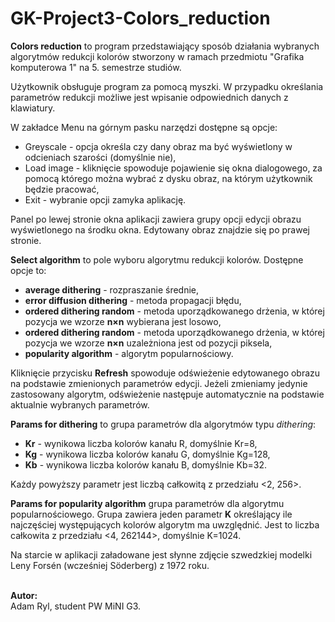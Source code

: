 # GK-Project3-Colors_reduction
<b>Colors reduction</b> to program przedstawiający sposób działania wybranych algorytmów redukcji kolorów stworzony w ramach przedmiotu "Grafika komputerowa 1" na 5. semestrze studiów.

Użytkownik obsługuje program za pomocą myszki. W przypadku określania parametrów redukcji możliwe jest wpisanie odpowiednich danych z klawiatury.

W zakładce Menu na górnym pasku narzędzi dostępne są opcje:
- Greyscale - opcja określa czy dany obraz ma być wyświetlony w odcieniach szarości (domyślnie nie),
- Load image - kliknięcie spowoduje pojawienie się okna dialogowego, za pomocą którego można wybrać z dysku obraz, na którym użytkownik będzie pracować,
- Exit - wybranie opcji zamyka aplikację. 

Panel po lewej stronie okna aplikacji zawiera grupy opcji edycji obrazu wyświetlonego na środku okna. Edytowany obraz znajdzie się po prawej stronie.

<b>Select algorithm</b> to pole wyboru algorytmu redukcji kolorów. Dostępne opcje to:
- <b>average dithering</b> - rozpraszanie średnie,
- <b>error diffusion dithering</b> - metoda propagacji błędu,
- <b>ordered dithering random</b> - metoda uporządkowanego drżenia, w której pozycja we wzorze <b>n×n</b> wybierana jest losowo,
- <b>ordered dithering random</b> - metoda uporządkowanego drżenia, w której pozycja we wzorze <b>n×n</b> uzależniona jest od pozycji piksela,
- <b>popularity algorithm</b> - algorytm popularnościowy.

Kliknięcie przycisku <b>Refresh</b> spowoduje odświeżenie edytowanego obrazu na podstawie zmienionych parametrów edycji. Jeżeli zmieniamy jedynie zastosowany algorytm, odświeżenie następuje automatycznie na podstawie aktualnie wybranych parametrów.

<b>Params for dithering</b> to grupa parametrów dla algorytmów typu <i>dithering</i>:
- <b>Kr</b> - wynikowa liczba kolorów kanału R, domyślnie Kr=8,
- <b>Kg</b> - wynikowa liczba kolorów kanału G, domyślnie Kg=128,
- <b>Kb</b> - wynikowa liczba kolorów kanału B, domyślnie Kb=32.

Każdy powyższy parametr jest liczbą całkowitą z przedziału <2, 256>.

<b>Params for popularity algorithm</b> grupa parametrów dla algorytmu popularnościowego. Grupa zawiera jeden parametr <b>K</b> określający ile najczęściej występujących kolorów algorytm ma uwzględnić. Jest to liczba całkowita z przedziału <4, 262144>, domyślnie K=1024.

Na starcie w aplikacji załadowane jest słynne zdjęcie szwedzkiej modelki Leny Forsén (wcześniej Söderberg) z 1972 roku.

<br /><b>Autor:</b><br /> Adam Ryl, student PW MiNI G3.
